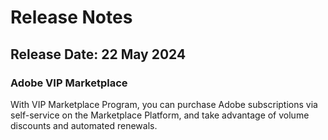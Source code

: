 # Release Notes

## Release Date: 22 May 2024

### Adobe VIP Marketplace

With VIP Marketplace Program, you can purchase Adobe subscriptions via self-service on the Marketplace Platform, and take advantage of volume discounts and automated renewals.
